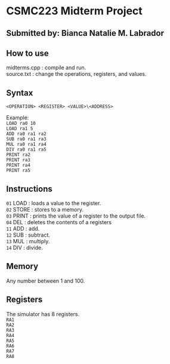 # CSMC223 Midterm Project
## Submitted by: Bianca Natalie M. Labrador

## How to use

midterms.cpp : compile and run. <br>
source.txt : change the operations, registers, and values.


## Syntax

`<OPERATION> <REGISTER> <VALUE>\<ADDRESS>`

Example: <br>
`LOAD ra0 10` <br>
`LOAD ra1 5` <br>
`ADD ra0 ra1 ra2` <br>
`SUB ra0 ra1 ra3` <br>
`MUL ra0 ra1 ra4` <br>
`DIV ra0 ra1 ra5` <br>
`PRINT ra2` <br>
`PRINT ra3` <br>
`PRINT ra4` <br>
`PRINT ra5` <br>


## Instructions

`01` LOAD : loads a value to the register. <br>
`02` STORE : stores to a memory. <br>
`03` PRINT : prints the value of a register to the output file. <br>
`04` DEL : deletes the contents of a registers <br>
`11` ADD : add. <br>
`12` SUB : subtract. <br>
`13` MUL : multiply. <br>
`14` DIV : divide. <br>


## Memory
Any number between 1 and 100. <br>


## Registers

The simulator has 8 registers. <br>
`RA1` <br>
`RA2` <br>
`RA3` <br>
`RA4` <br>
`RA5` <br>
`RA6` <br>
`RA7` <br>
`RA8` <br>


